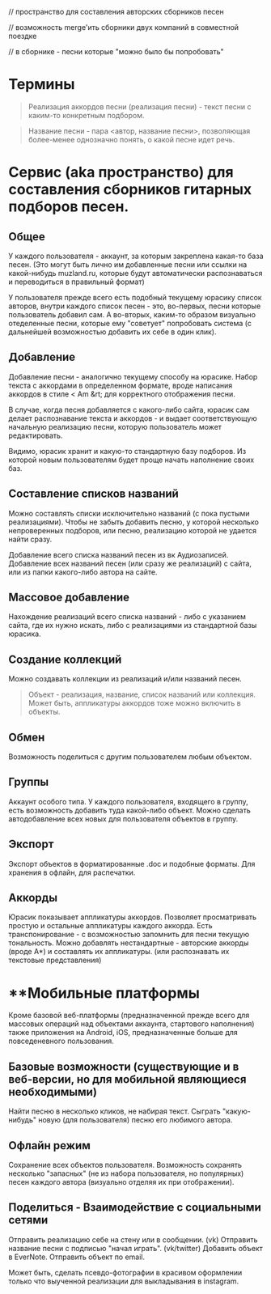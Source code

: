 // пространство для составления авторских сборников песен

// возможность merge'ить сборники двух компаний в совместной поездке

// в сборнике - песни которые "можно было бы попробовать"


**Термины**
=====
 >  Реализация аккордов песни (реализация песни) - текст песни с каким-то конкретным подбором.

 > Название песни - пара <автор, название песни>, позволяющая более-менее однозначно понять, о какой песне идет речь.



**Сервис (aka пространство) для составления сборников гитарных подборов песен.**
=====

Общее
------
У каждого пользователя - аккаунт, за которым закреплена какая-то база песен. (Это могут быть лично им добавленные песни или ссылки на какой-нибудь muzland.ru, которые будут автоматически распознаваться и переводиться в правильный формат)

У пользователя прежде всего есть подобный текущему юрасику список авторов, внутри каждого список песен - это, во-первых, песни которые пользователь добавил сам. А во-вторых, каким-то образом визуально отеделенные песни, которые ему "советует" попробовать система (с дальнейшей возможностью добавить их себе в один клик).


Добавление
------
Добавление песни - аналогично текущему способу на юрасике. Набор текста с аккордами в определенном формате, вроде написания аккордов в стиле &lt; Am &rt; для корректного отображения песни.

В случае, когда песня добавляется с какого-либо сайта, юрасик сам делает распознавание текста и аккордов - и выдает соответствующую начальную реализацию песни, которую пользователь может редактировать.

Видимо, юрасик хранит и какую-то стандартную базу подборов. Из которой новым пользователям будет проще начать наполнение своих баз.


Составление списков названий
------
Можно составлять списки исключительно названий (с пока пустыми реализациями).
Чтобы не забыть добавить песню, у которой несколько непроверенных подборов, или песню, реализацию которой не удается найти сразу.

Добавление всего списка названий песен из вк Аудиозаписей.
Добавление всех названий песен (или сразу же реализаций) с сайта, или из папки какого-либо автора на сайте.


Массовое добавление
------
Нахождение реализаций всего списка названий - либо с указанием сайта, где их нужно искать, либо с реализациями из стандартной базы юрасика.


Создание коллекций
------
Можно создавать коллекции из реализаций и/или названий песен.


 > Объект - реализация, название, список названий или коллекция. Может быть, аппликатуры аккордов тоже можно включить в объекты.


Обмен
------
Возможность поделиться с другим пользователем любым объектом.


Группы
------
Аккаунт особого типа. У каждого пользователя, входящего в группу, есть возможность добавить туда какой-либо объект.
Можно сделать автодобавление всех новых для пользователя объектов в группу.


Экспорт
------
Экспорт объектов в форматированные .doc и подобные форматы.
Для хранения в офлайн, для распечатки.


Аккорды
------
Юрасик показывает аппликатуры аккордов.
Позволяет просматривать простую и остальные аппликатуры каждого аккорда.
Есть транспонирование - с возможностью запомнить для песни текущую тональность.
Можно добавлять нестандартные - авторские аккорды (вроде A*) и составлять их аппликатуры. (или распознавать их текстовые представления)



**Мобильные платформы
======

Кроме базовой веб-платформы (предназначенной прежде всего для массовых операций над объектами аккаунта, стартового наполнения) также приложения на Android, iOS, предназначенные больше для повседеневного пользования.


Базовые возможности (существующие и в веб-версии, но для мобильной являющиеся необходимыми)
------
Найти песню в несколько кликов, не набирая текст.
Сыграть "какую-нибудь" новую (для пользователя) песню его любимого автора.


Офлайн режим
------
Сохранение всех объектов пользователя.
Возможность сохранять несколько "запасных" (не из набора пользователя, но популярных) песен каждого автора (визуально отделяя их при отображении).


Поделиться - Взаимодействие с социальными сетями
------
Отправить реализацию себе на стену или в сообщении. (vk)
Отправить название песни с подписью "начал играть". (vk/twitter)
Добавить объект в EverNote.
Отправить объект по email.

Может быть, сделать псевдо-фотографии в красивом оформлении только что выученной реализации для выкладывания в instagram.